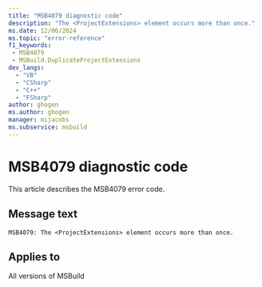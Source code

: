 ```yaml
---
title: "MSB4079 diagnostic code"
description: "The <ProjectExtensions> element occurs more than once."
ms.date: 12/06/2024
ms.topic: "error-reference"
f1_keywords:
 - MSB4079
 - MSBuild.DuplicateProjectExtensions
dev_langs:
  - "VB"
  - "CSharp"
  - "C++"
  - "FSharp"
author: ghogen
ms.author: ghogen
manager: mijacobs
ms.subservice: msbuild
---
```


# MSB4079 diagnostic code

<!-- :::ErrorDefinitionDescription::: -->
<!-- :::editable-content name="introDescription"::: -->
This article describes the MSB4079 error code.
<!-- :::editable-content-end::: -->

## Message text

```output
MSB4079: The <ProjectExtensions> element occurs more than once.
```

<!-- :::editable-content name="postOutputDescription"::: -->
<!--
{StrBegin="MSB4079: "}
-->
<!-- :::editable-content-end::: -->
<!-- :::ErrorDefinitionDescription-end::: -->

## Applies to

All versions of MSBuild
